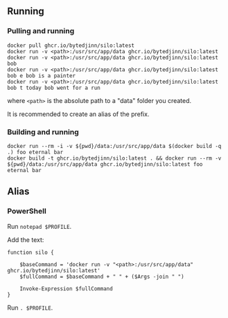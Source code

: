 ## Running

### Pulling and running
```
docker pull ghcr.io/bytedjinn/silo:latest
docker run -v <path>:/usr/src/app/data ghcr.io/bytedjinn/silo:latest 
docker run -v <path>:/usr/src/app/data ghcr.io/bytedjinn/silo:latest bob
docker run -v <path>:/usr/src/app/data ghcr.io/bytedjinn/silo:latest bob e bob is a painter
docker run -v <path>:/usr/src/app/data ghcr.io/bytedjinn/silo:latest bob t today bob went for a run
```
where `<path>` is the absolute path to a "data" folder you created. 

It is recommended to create an alias of the prefix. 


### Building and running
```
docker run --rm -i -v ${pwd}/data:/usr/src/app/data $(docker build -q .) foo eternal bar
docker build -t ghcr.io/bytedjinn/silo:latest . && docker run --rm -v ${pwd}/data:/usr/src/app/data ghcr.io/bytedjinn/silo:latest foo eternal bar

```

## Alias

### PowerShell
Run `notepad $PROFILE`. 

Add the text:
```
function silo {

    $baseCommand = 'docker run -v "<path>:/usr/src/app/data" ghcr.io/bytedjinn/silo:latest'
    $fullCommand = $baseCommand + " " + ($Args -join " ")
    
    Invoke-Expression $fullCommand
}

```
Run `. $PROFILE`. 